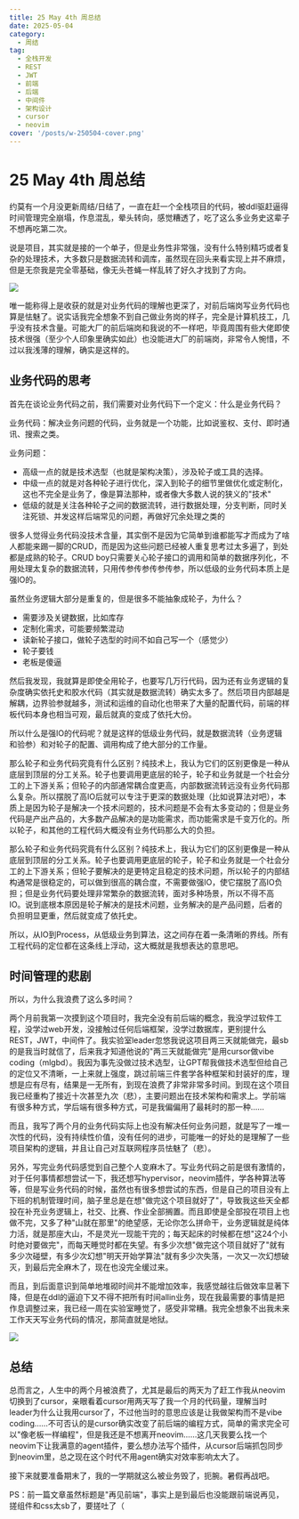 ```yaml
---
title: 25 May 4th 周总结
date: 2025-05-04
category:
  - 周结
tag:
  - 全栈开发
  - REST
  - JWT
  - 前端
  - 后端
  - 中间件
  - 架构设计
  - cursor
  - neovim
cover: '/posts/w-250504-cover.png'
---
```

# 25 May 4th 周总结

约莫有一个月没更新周结/日结了，一直在赶一个全栈项目的代码，被ddl驱赶逼得时间管理完全崩塌，作息混乱，晕头转向，感觉糟透了，吃了这么多业务史这辈子不想再吃第二次。

说是项目，其实就是接的一个单子，但是业务性非常强，没有什么特别精巧或者复杂的处理技术，大多数只是数据流转和调库，虽然现在回头来看实现上并不麻烦，但是无奈我是完全零基础，像无头苍蝇一样乱转了好久才找到了方向。

![](/posts/w-250504-1.jpg)

唯一能称得上是收获的就是对业务代码的理解也更深了，对前后端岗写业务代码也算是怯魅了。说实话我完全想象不到自己做业务岗的样子，完全是计算机技工，几乎没有技术含量。可能大厂的前后端岗和我说的不一样吧，毕竟周围有些大佬即使技术很强（至少个人印象里确实如此）也没能进大厂的前端岗，非常令人惋惜，不过以我浅薄的理解，确实是这样的。

## 业务代码的思考

首先在谈论业务代码之前，我们需要对业务代码下一个定义：什么是业务代码？

业务代码：解决业务问题的代码，业务就是一个功能，比如说鉴权、支付、即时通讯、搜索之类。

业务问题：

- 高级一点的就是技术选型（也就是架构决策），涉及轮子或工具的选择。
- 中级一点的就是对各种轮子进行优化，深入到轮子的细节里做优化或定制化，这也不完全是业务了，像是算法那种，或者像大多数人说的狭义的"技术"
- 低级的就是关注各种轮子之间的数据流转，进行数据处理，分支判断，同时关注死锁、并发这样后端常见的问题，再做好冗余处理之类的

很多人觉得业务代码没技术含量，其实倒不是因为它简单到谁都能写才而成为了啥人都能来踢一脚的CRUD，而是因为这些问题已经被人重复思考过太多遍了，到处都是成熟的轮子。CRUD boy只需要关心轮子接口的调用和简单的数据序列化，不用处理太复杂的数据流转，只用传参传参传参传参，所以低级的业务代码本质上是强IO的。

虽然业务逻辑大部分是重复的，但是很多不能抽象成轮子，为什么？

- 需要涉及关键数据，比如库存
- 定制化需求，可能要频繁混动
- 读新轮子接口，做轮子选型的时间不如自己写一个（感觉少）
- 轮子要钱
- 老板是傻逼

然后我发现，我就算是即使全用轮子，也要写几万行代码，因为还有业务逻辑的复杂度确实依托史和胶水代码（其实就是数据流转）确实太多了。然后项目内部越是解耦，边界验参就越多，测试和运维的自动化也带来了大量的配置代码，前端的样板代码本身也相当可观，最后就真的变成了依托大份。

所以什么是强IO的代码呢？就是这样的低级业务代码，就是数据流转（业务逻辑和验参）和对轮子的配置、调用构成了绝大部分的工作量。

那么轮子和业务代码究竟有什么区别？纯技术上，我认为它们的区别更像是一种从底层到顶层的分工关系。轮子也要调用更底层的轮子，轮子和业务就是一个社会分工的上下游关系；但轮子的内部通常耦合度更高，内部数据流转远没有业务代码那么复杂。所以摆脱了高IO后就可以专注于更深的数据处理（比如说算法对吧），本质上是因为轮子是解决一个技术问题的，技术问题是不会有太多变动的；但是业务代码是产出产品的，大多数产品解决的是功能需求，而功能需求是千变万化的。所以轮子，和其他的工程代码大概没有业务代码那么大的负担。

那么轮子和业务代码究竟有什么区别？纯技术上，我认为它们的区别更像是一种从底层到顶层的分工关系。轮子也要调用更底层的轮子，轮子和业务就是一个社会分工的上下游关系；但轮子要解决的是更特定且稳定的技术问题，所以轮子的内部结构通常是很稳定的，可以做到很高的耦合度，不需要做强IO，使它摆脱了高IO负担；但是业务代码要处理非常繁杂的数据流转，面对多种场景，所以不得不高IO。说到底根本原因是轮子解决的是技术问题，业务解决的是产品问题，后者的负担明显更重，然后就变成了依托史。

所以，从IO到Process，从低级业务到算法，这之间存在着一条清晰的界线。所有工程代码的定位都在这条线上浮动，这大概就是我想表达的意思吧。

## 时间管理的悲剧

所以，为什么我浪费了这么多时间？

两个月前我第一次摸到这个项目时，我完全没有前后端的概念，我没学过软件工程，没学过web开发，没接触过任何后端框架，没学过数据库，更别提什么REST，JWT，中间件了。我实验室leader忽悠我说这项目两三天就能做完，最sb的是我当时就信了，后来我才知道他说的"两三天就能做完"是用cursor做vibe coding（mlgbd）。我因为事先没做过技术选型，让GPT帮我做技术选型但给自己的定位又不清晰，一上来就上强度，跳过前端三件套学各种框架和封装好的库，理想是应有尽有，结果是一无所有，到现在浪费了非常非常多时间。到现在这个项目我已经重构了接近十次甚至九次（悲），主要问题出在技术架构和需求上。学前端有很多种方式，学后端有很多种方式，可是我偏偏用了最耗时的那一种……


而且，我写了两个月的业务代码实际上也没有解决任何业务问题，就是写了一堆一次性的代码，没有持续性价值，没有任何的进步，可能唯一的好处的是理解了一些项目架构的逻辑，并且让自己对互联网程序员怯魅了（悲）。


另外，写完业务代码感觉到自己整个人变麻木了。写业务代码之前是很有激情的，对于任何事情都想尝试一下，我还想写hypervisor，neovim插件，学各种算法等等，但是写业务代码的时候，虽然也有很多想尝试的东西，但是自己的项目没有上下班的机制管理时间，脑子里总是在想"做完这个项目就好了"，导致我这些天全都投在补充业务逻辑上，社交、比赛、作业全部搁置。而且即使是全部投在项目上也做不完，又多了种"山就在那里"的绝望感，无论你怎么拼命干，业务逻辑就是纯体力活，就是那座大山，不是灵光一现能干完的；每天起床的时候都在想"这24个小时绝对要做完"，而每天睡觉时都在失望。有多少次想"做完这个项目就好了"就有多少次碰壁，有多少次幻想"明天开始学算法"就有多少次失落，一次又一次幻想破灭，到最后完全麻木了，现在也没完全缓过来。

而且，到后面意识到简单地堆砌时间并不能增加效率，我感觉越往后做效率显著下降，但是在ddl的逼迫下又不得不把所有时间allin业务，现在我最需要的事情是把作息调整过来，我已经一周在实验室睡觉了，感受非常糟。我完全想象不出我未来工作天天写业务代码的情况，那简直就是地狱。


![](/posts/w-250504-2.gif)

## 总结

总而言之，人生中的两个月被浪费了，尤其是最后的两天为了赶工作我从neovim切换到了cursor，亲眼看着cursor用两天写了我一个月的代码量，理解当时leader为什么让我用cursor了，不过他当时的意思应该是让我做架构而不是vibe coding……不可否认的是cursor确实改变了前后端的编程方式，简单的需求完全可以"像老板一样编程"，但是我还是不想离开neovim……这几天我要么找一个neovim下让我满意的agent插件，要么想办法写个插件，从cursor后端抓包同步到neovim里，总之现在这个时代不用agent确实对效率影响太大了。

接下来就要准备期末了，我的一学期就这么被业务毁了，扼腕。暑假再战吧。

PS：前一篇文章虽然标题是"再见前端"，事实上是到最后也没能跟前端说再见，搓组件和css太sb了，要搓吐了（
